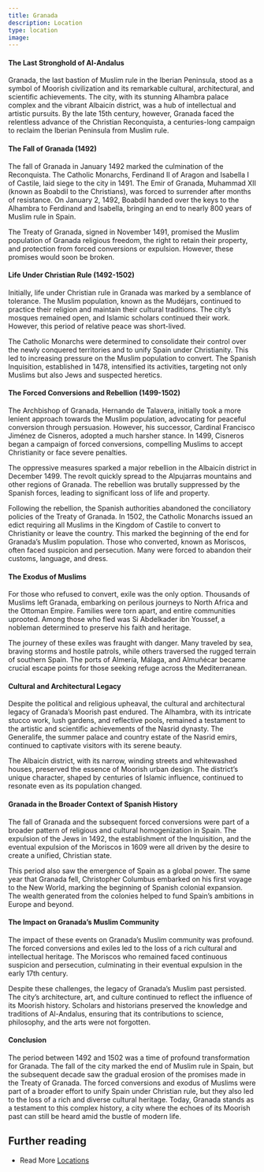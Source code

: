 ```yaml
---
title: Granada
description: Location
type: location
image:
---
```


#### The Last Stronghold of Al-Andalus
Granada, the last bastion of Muslim rule in the Iberian Peninsula, stood as a symbol of Moorish civilization and its remarkable cultural, architectural, and scientific achievements. The city, with its stunning Alhambra palace complex and the vibrant Albaicín district, was a hub of intellectual and artistic pursuits. By the late 15th century, however, Granada faced the relentless advance of the Christian Reconquista, a centuries-long campaign to reclaim the Iberian Peninsula from Muslim rule.

#### The Fall of Granada (1492)
The fall of Granada in January 1492 marked the culmination of the Reconquista. The Catholic Monarchs, Ferdinand II of Aragon and Isabella I of Castile, laid siege to the city in 1491. The Emir of Granada, Muhammad XII (known as Boabdil to the Christians), was forced to surrender after months of resistance. On January 2, 1492, Boabdil handed over the keys to the Alhambra to Ferdinand and Isabella, bringing an end to nearly 800 years of Muslim rule in Spain.

The Treaty of Granada, signed in November 1491, promised the Muslim population of Granada religious freedom, the right to retain their property, and protection from forced conversions or expulsion. However, these promises would soon be broken.

#### Life Under Christian Rule (1492-1502)
Initially, life under Christian rule in Granada was marked by a semblance of tolerance. The Muslim population, known as the Mudéjars, continued to practice their religion and maintain their cultural traditions. The city’s mosques remained open, and Islamic scholars continued their work. However, this period of relative peace was short-lived.

The Catholic Monarchs were determined to consolidate their control over the newly conquered territories and to unify Spain under Christianity. This led to increasing pressure on the Muslim population to convert. The Spanish Inquisition, established in 1478, intensified its activities, targeting not only Muslims but also Jews and suspected heretics.

#### The Forced Conversions and Rebellion (1499-1502)
The Archbishop of Granada, Hernando de Talavera, initially took a more lenient approach towards the Muslim population, advocating for peaceful conversion through persuasion. However, his successor, Cardinal Francisco Jiménez de Cisneros, adopted a much harsher stance. In 1499, Cisneros began a campaign of forced conversions, compelling Muslims to accept Christianity or face severe penalties.

The oppressive measures sparked a major rebellion in the Albaicín district in December 1499. The revolt quickly spread to the Alpujarras mountains and other regions of Granada. The rebellion was brutally suppressed by the Spanish forces, leading to significant loss of life and property.

Following the rebellion, the Spanish authorities abandoned the conciliatory policies of the Treaty of Granada. In 1502, the Catholic Monarchs issued an edict requiring all Muslims in the Kingdom of Castile to convert to Christianity or leave the country. This marked the beginning of the end for Granada’s Muslim population. Those who converted, known as Moriscos, often faced suspicion and persecution. Many were forced to abandon their customs, language, and dress.

#### The Exodus of Muslims
For those who refused to convert, exile was the only option. Thousands of Muslims left Granada, embarking on perilous journeys to North Africa and the Ottoman Empire. Families were torn apart, and entire communities uprooted. Among those who fled was Si Abdelkader ibn Youssef, a nobleman determined to preserve his faith and heritage.

The journey of these exiles was fraught with danger. Many traveled by sea, braving storms and hostile patrols, while others traversed the rugged terrain of southern Spain. The ports of Almería, Málaga, and Almuñécar became crucial escape points for those seeking refuge across the Mediterranean.

#### Cultural and Architectural Legacy
Despite the political and religious upheaval, the cultural and architectural legacy of Granada’s Moorish past endured. The Alhambra, with its intricate stucco work, lush gardens, and reflective pools, remained a testament to the artistic and scientific achievements of the Nasrid dynasty. The Generalife, the summer palace and country estate of the Nasrid emirs, continued to captivate visitors with its serene beauty.

The Albaicín district, with its narrow, winding streets and whitewashed houses, preserved the essence of Moorish urban design. The district’s unique character, shaped by centuries of Islamic influence, continued to resonate even as its population changed.

#### Granada in the Broader Context of Spanish History
The fall of Granada and the subsequent forced conversions were part of a broader pattern of religious and cultural homogenization in Spain. The expulsion of the Jews in 1492, the establishment of the Inquisition, and the eventual expulsion of the Moriscos in 1609 were all driven by the desire to create a unified, Christian state.

This period also saw the emergence of Spain as a global power. The same year that Granada fell, Christopher Columbus embarked on his first voyage to the New World, marking the beginning of Spanish colonial expansion. The wealth generated from the colonies helped to fund Spain’s ambitions in Europe and beyond.

#### The Impact on Granada’s Muslim Community
The impact of these events on Granada’s Muslim community was profound. The forced conversions and exiles led to the loss of a rich cultural and intellectual heritage. The Moriscos who remained faced continuous suspicion and persecution, culminating in their eventual expulsion in the early 17th century.

Despite these challenges, the legacy of Granada’s Muslim past persisted. The city’s architecture, art, and culture continued to reflect the influence of its Moorish history. Scholars and historians preserved the knowledge and traditions of Al-Andalus, ensuring that its contributions to science, philosophy, and the arts were not forgotten.

#### Conclusion
The period between 1492 and 1502 was a time of profound transformation for Granada. The fall of the city marked the end of Muslim rule in Spain, but the subsequent decade saw the gradual erosion of the promises made in the Treaty of Granada. The forced conversions and exodus of Muslims were part of a broader effort to unify Spain under Christian rule, but they also led to the loss of a rich and diverse cultural heritage. Today, Granada stands as a testament to this complex history, a city where the echoes of its Moorish past can still be heard amid the bustle of modern life.

## Further reading

- Read More [Locations](/locations/) 